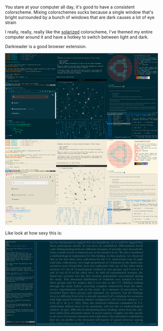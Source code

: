 You stare at your computer all day, it's good to have a consistent colorscheme. Mixing colorschemes sucks because a single window that's bright surrounded by a bunch of windows that are dark causes a lot of eye strain

I really, really, really like the [solarized](https://ethanschoonover.com/solarized/) colorscheme, I've themed my  entire computer around it and have a hotkey to switch between light and dark.

Darkreader is a good browser extension.

![](static/solarized.png)

Like look at how sexy this is:

![](static/solarized_zathura_example.png)

